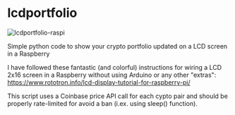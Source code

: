 # lcdportfolio
![lcdportfolio-raspi](https://user-images.githubusercontent.com/39524746/111867607-75796100-8975-11eb-9e2f-94e17f8a3f3a.gif)

Simple python code to show your crypto portfolio updated on a LCD screen in a Raspberry


I have followed these fantastic (and colorful) instructions for wiring a LCD 2x16 screen 
in a Raspberry without using Arduino or any other "extras":
https://www.rototron.info/lcd-display-tutorial-for-raspberry-pi/

This script uses a Coinbase price API call for each cypto pair and should be properly
rate-limited for avoid a ban (i.ex. using sleep() function). 

